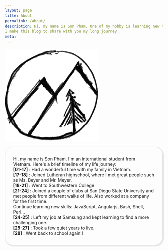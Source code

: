 ```yaml
---
layout: page
title: About
permalink: /about/
description: Hi, my name is Son Pham. One of my hobby is learning new things. 
I make this blog to share with you my long journey.
meta: 
---
```

<style>
img[src*="#centerImg"] {
  display:block;
	float:none;
	margin-left:auto;
	margin-right:auto;
}
.centerAboutMe {
  border: 1px solid;
  border-color: #e2e2e2;
  border-radius: 25px;
  display: flex;
  justify-content: center;
  padding: 3% 5%;
  box-shadow: 2px 2px 0px 2px #7e7e7e30;
}
</style>

![Moutain Tree](https://raw.githubusercontent.com/lamegaton/lamegaton.github.io/gh-pages/_posts/notebook/assets/tree_n_mt.png#centerImg)


<div class="centerAboutMe" >

<p>
Hi, my name is Son Pham. I'm an international student from Vietnam. Here's a 
brief timeline of my life journey:<br>
<strong>[01-17]</strong> : Had a wonderful time with my family in Vietnam.<br>
<strong>[17-18]</strong> : Joined Lutheran highschool, where I met great 
people such as Ms. Beyer and Mr. Meyer.<br>
<strong>[18-21]</strong> : Went to Southwestern College<br>
<strong>[21-24]</strong> : Joined a couple of clubs at San Diego State 
University and met people from different walks of life. Also worked at a 
company for the first time.<br>
Continue learning new skills: JavaScript, Angularjs, Bash, Shell, Perl…<br>
<strong>[24-25]</strong> : Left my job at Samsung and kept learning to 
find a more challenging one.<br>
<strong>[25-27]</strong> : Took a few quiet years to live.<br>
<strong>[28]</strong> : Went back to school again!!<br>

</p>
</div>
